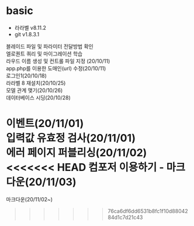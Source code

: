 # basic
- 라라벨 v8.11.2  
- git v1.8.3.1  
  
블레이드 파일 및 파라미터 전달방법 확인  
엘로퀀트 쿼리 및 마이그레이션 학습  
라우드 이름 생성 및 컨트롤 파일 지정 (20/10/11)  
app.php를 이용한 도매인(url) 수정(20/10/11)  
로그인1(20/10/18)  
라라벨 8 재설치(20/10/25)  
모델 관계 맺기(20/10/26)  
데이터베이스 시딩(20/10/28)    

이벤트(20/11/01)  
입력값 유효정 검사(20/11/01)  
에러 페이지 퍼블리싱(20/11/02)  
<<<<<<< HEAD
컴포저 이용하기 - 마크다운(20/11/03)  
=======
마크다운(20/11/02~)  
>>>>>>> 76ca6df6dd6531b8fc1f10d8804284d1c7d21c43
